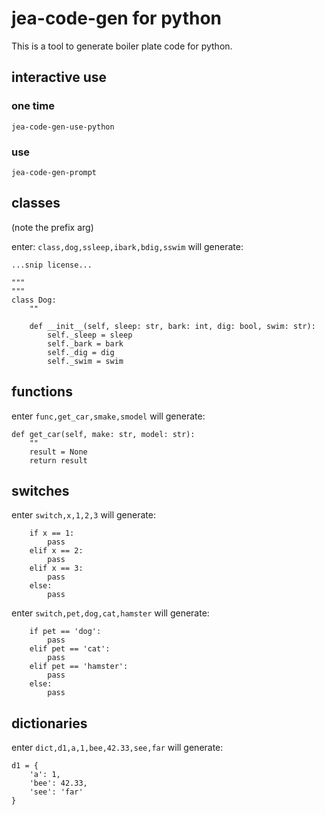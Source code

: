 # jea-code-gen for python

This is a tool to generate boiler plate code for python.

## interactive use
### one time
`jea-code-gen-use-python`

### use
`jea-code-gen-prompt`

## classes

(note the prefix arg)

enter: `class,dog,ssleep,ibark,bdig,sswim` will generate:

```
...snip license...

"""
"""
class Dog:
    ""

    def __init__(self, sleep: str, bark: int, dig: bool, swim: str):
        self._sleep = sleep
        self._bark = bark
        self._dig = dig
        self._swim = swim
```

## functions
enter `func,get_car,smake,smodel` will generate:

```
def get_car(self, make: str, model: str):
    ""
    result = None
    return result
```

## switches
enter `switch,x,1,2,3` will generate:

```
    if x == 1:
        pass
    elif x == 2:
        pass
    elif x == 3:
        pass
    else:
        pass
```

enter `switch,pet,dog,cat,hamster` will generate:

```
    if pet == 'dog':
        pass
    elif pet == 'cat':
        pass
    elif pet == 'hamster':
        pass
    else:
        pass
```

## dictionaries
enter `dict,d1,a,1,bee,42.33,see,far` will generate:

```
d1 = {
    'a': 1,
    'bee': 42.33,
    'see': 'far'
}
```
